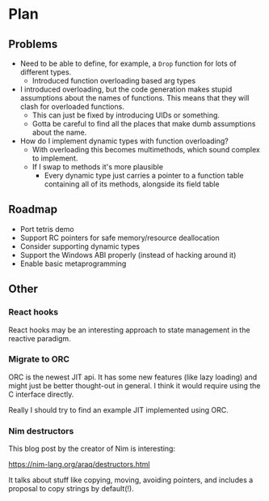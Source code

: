 
# Plan

## Problems
* Need to be able to define, for example, a `Drop` function for lots of different types.
  * Introduced function overloading based arg types
* I introduced overloading, but the code generation makes stupid assumptions about the names of functions. This means that they will clash for overloaded functions.
  * This can just be fixed by introducing UIDs or something.
  * Gotta be careful to find all the places that make dumb assumptions about the name.
* How do I implement dynamic types with function overloading?
  * With overloading this becomes multimethods, which sound complex to implement.
  * If I swap to methods it's more plausible
    * Every dynamic type just carries a pointer to a function table containing all of its methods, alongside its field table

## Roadmap

* Port tetris demo
* Support RC pointers for safe memory/resource deallocation
* Consider supporting dynamic types
* Support the Windows ABI properly (instead of hacking around it)
* Enable basic metaprogramming

## Other

### React hooks

React hooks may be an interesting approach to state management in the reactive paradigm. 

### Migrate to ORC

ORC is the newest JIT api. It has some new features (like lazy loading) and might just be better thought-out in general. I think it would require using the C interface directly.

Really I should try to find an example JIT implemented using ORC.

### Nim destructors

This blog post by the creator of Nim is interesting:

https://nim-lang.org/araq/destructors.html

It talks about stuff like copying, moving, avoiding pointers, and includes a proposal to copy strings by default(!).